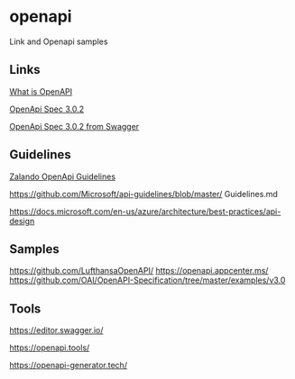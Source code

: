 # openapi
Link and Openapi samples 

## Links

[What is OpenAPI](https://swagger.io/docs/specification/about/)

[OpenApi Spec 3.0.2](https://github.com/OAI/OpenAPI-Specification/blob/master/versions/3.0.2.md)

[OpenApi Spec 3.0.2 from Swagger](https://swagger.io/specification/)

## Guidelines

[Zalando OpenApi Guidelines](https://opensource.zalando.com/restful-api-guidelines/index.html)

https://github.com/Microsoft/api-guidelines/blob/master/
Guidelines.md

https://docs.microsoft.com/en-us/azure/architecture/best-practices/api-design

## Samples

https://github.com/LufthansaOpenAPI/
https://openapi.appcenter.ms/
https://github.com/OAI/OpenAPI-Specification/tree/master/examples/v3.0

## Tools

https://editor.swagger.io/

https://openapi.tools/

https://openapi-generator.tech/


